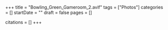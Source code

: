 +++
title = "Bowling_Green_Gameroom_2.avif"
tags = ["Photos"]
categories = []
startDate = ""
draft = false
pages = []

citations = []
+++
